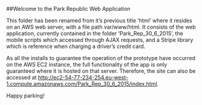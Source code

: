 
##Welcome to the Park Republic Web Application

This folder has been renamed from it’s previous title ‘html’ where it resides on an AWS web server, with a file path var/www/html.  It consists of the web application, currently contained in the folder ‘Park_Rep_30_6_2015’, the mobile scripts which accessed through AJAX requests, and a Stripe library which is reference when charging a driver’s credit card. 

As all the installs to guarantee the operation of the prototype have occurred on the AWS EC2 instance, the full functionality of the app is only guaranteed where it is hosted on that server.  Therefore, the site can also be accessed at http://ec2-54-77-234-254.eu-west-1.compute.amazonaws.com/Park_Rep_30_6_2015/index.html.

Happy parking!